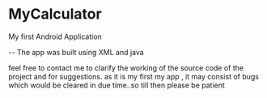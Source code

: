 # MyCalculator
My first Android Application

-- The app was built using XML and java

feel free to contact me to clarify the working of the source code of the project and for suggestions.
as it is my first my app , it may consist of bugs which would be cleared in due time..so till then please be patient
